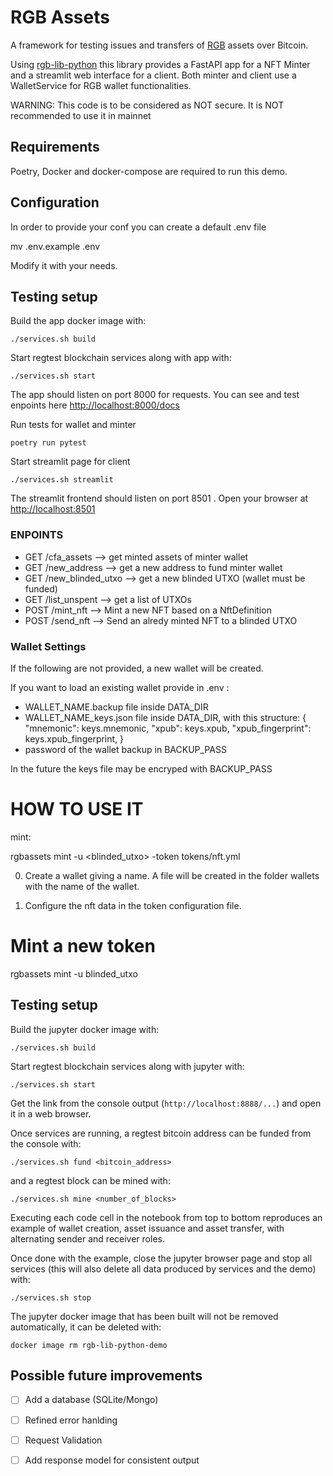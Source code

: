 # RGB Assets 

A framework for testing issues and transfers of [RGB](rgb.info) assets over Bitcoin.

Using [rgb-lib-python](https://github.com/RGB-Tools/rgb-lib-python/tree/master) this library provides a FastAPI app for a NFT Minter and a streamlit web interface for a client.
Both minter and client use a WalletService for RGB wallet functionalities. 


WARNING: This code is to be considered as NOT secure. It is NOT recommended to use it in mainnet 

## Requirements
Poetry, Docker and docker-compose are required to run this demo.


## Configuration
In order to provide your conf you can create a default .env file

mv .env.example .env

Modify it with your needs.


## Testing setup
Build the app docker image with:
```shell
./services.sh build
```

Start regtest blockchain services along with app with:
```shell
./services.sh start
```

The app should listen on port 8000 for requests. You can see and test enpoints here [http://localhost:8000/docs](http://localhost:8000/docs) 

Run tests for wallet and minter
```shell
poetry run pytest
```

Start streamlit page for client
```shell
./services.sh streamlit
```

The streamlit frontend should listen on port 8501 . Open your browser at [http://localhost:8501](http://localhost:8501)


### ENPOINTS
- GET /cfa_assets --> get minted assets of minter wallet
- GET /new_address --> get a new address to fund minter wallet 
- GET /new_blinded_utxo --> get a new blinded UTXO (wallet must be funded)
- GET /list_unspent --> get a list of UTXOs
- POST  /mint_nft --> Mint a new NFT based on a NftDefinition
- POST  /send_nft --> Send an alredy minted NFT to a blinded UTXO

### Wallet Settings
If the following are not provided, a new wallet will be created. 

If you want to load an existing wallet provide in .env :
- WALLET_NAME.backup file inside DATA_DIR
- WALLET_NAME_keys.json file inside DATA_DIR, with this structure:
{
    "mnemonic": keys.mnemonic,
    "xpub": keys.xpub,
    "xpub_fingerprint": keys.xpub_fingerprint,
}
- password of the wallet backup in BACKUP_PASS

In the future the keys file may be encryped with BACKUP_PASS

# HOW TO USE IT

mint: 

rgbassets mint -u <blinded_utxo> -token tokens/nft.yml

0. Create a wallet giving a name. A file will be created in the folder wallets with the name of the wallet.

1. Configure the nft data in the token configuration file. 


# Mint a new token

rgbassets mint -u blinded_utxo 


## Testing setup
Build the jupyter docker image with:
```shell
./services.sh build
```

Start regtest blockchain services along with jupyter with:
```shell
./services.sh start
```

Get the link from the console output (`http://localhost:8888/...`) and open it
in a web browser.

Once services are running, a regtest bitcoin address can be funded from the
console with:
```shell
./services.sh fund <bitcoin_address>
```
and a regtest block can be mined with:
```shell
./services.sh mine <number_of_blocks>
```

Executing each code cell in the notebook from top to bottom reproduces an
example of wallet creation, asset issuance and asset transfer, with alternating
sender and receiver roles.

Once done with the example, close the jupyter browser page and stop all
services (this will also delete all data produced by services and the demo)
with:
```shell
./services.sh stop
```

The jupyter docker image that has been built will not be removed automatically,
it can be deleted with:
```shell
docker image rm rgb-lib-python-demo
```

## Possible future improvements
- [ ] Add a database (SQLite/Mongo)
- [ ] Refined error hanlding
- [ ] Request Validation
- [ ] Add response model for consistent output

